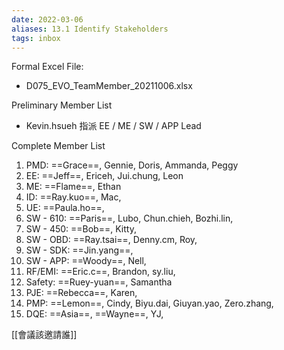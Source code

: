 ```yaml
---
date: 2022-03-06
aliases: 13.1 Identify Stakeholders
tags: inbox
---
```


Formal Excel File: 
- D075_EVO_TeamMember_20211006.xlsx

Preliminary Member List
- Kevin.hsueh 指派 EE / ME / SW / APP Lead

Complete Member List
1. PMD: ==Grace==, Gennie, Doris, Ammanda, Peggy
2. EE: ==Jeff==, Ericeh, Jui.chung, Leon
3. ME: ==Flame==, Ethan
4. ID: ==Ray.kuo==, Mac, 
5. UE: ==Paula.ho==, 
6. SW - 610: ==Paris==, Lubo, Chun.chieh, Bozhi.lin, 
7. SW - 450: ==Bob==, Kitty, 
8. SW - OBD: ==Ray.tsai==, Denny.cm, Roy, 
9. SW - SDK: ==Jin.yang==, 
10. SW - APP: ==Woody==, Nell, 
11. RF/EMI: ==Eric.c==, Brandon, sy.liu, 
12. Safety: ==Ruey-yuan==, Samantha
13. PJE: ==Rebecca==, Karen,
14. PMP: ==Lemon==, Cindy, Biyu.dai, Giuyan.yao, Zero.zhang, 
15. DQE: ==Asia==, ==Wayne==, YJ, 

[[會議該邀請誰]]
